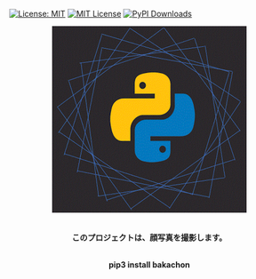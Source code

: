 [![License: MIT](https://img.shields.io/badge/License-MIT-yellow.svg)](https://opensource.org/licenses/MIT) [![MIT
License](http://img.shields.io/badge/license-MIT-blue.svg?style=flat)](
LICENSE) [![PyPI Downloads](https://static.pepy.tech/personalized-badge/bakachon?period=total&units=INTERNATIONAL_SYSTEM&left_color=BLACK&right_color=GREEN&left_text=downloads)](https://pepy.tech/projects/bakachon)
<br />
<div align="center">
    <img src="https://github.com/takkii/hyokaproject/blob/main/logo/python.gif" alt="python">
</div>
<br />
<div align="center">
    <b><p>このプロジェクトは、顔写真を撮影します。</p></b>
</div>
<br />
<div align="center">
    <b>pip3 install bakachon</b>
</div>
